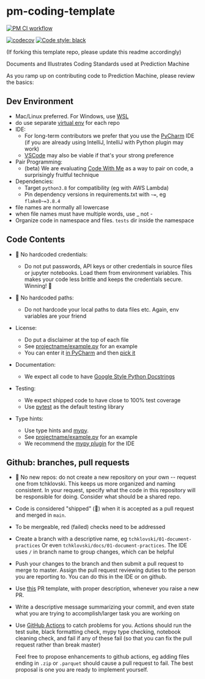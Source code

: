 # pm-coding-template
[![PM CI workflow](https://github.com/predictionmachine/pm-coding-template/actions/workflows/pm-gh-actions.yml/badge.svg)](https://github.com/predictionmachine/pm-coding-template/actions/workflows/pm-gh-actions.yml)
<!-- see https://app.codecov.io/gh/predictionmachine/pm-coding-template/settings/badge -->
[![codecov](https://codecov.io/gh/predictionmachine/pm-coding-template/branch/main/graph/badge.svg?token=W1bAJ3l546)](https://codecov.io/gh/predictionmachine/pm-coding-template)
[![Code style: black](https://img.shields.io/badge/code%20style-black-000000.svg)](https://github.com/psf/black)

(If forking this template repo, please update this readme accordingly)

Documents and Illustrates Coding Standards used at Prediction Machine

As you ramp up on contributing code to Prediction Machine, 
please review the basics:

## Dev Environment
* Mac/Linux preferred. For Windows, use [WSL](https://docs.microsoft.com/en-us/windows/wsl/install-win10)
* do use separate [virtual env](https://docs.python.org/3/library/venv.html) for each repo
* IDE:
  * For long-term contributors we prefer that you use the
  [PyCharm](https://www.jetbrains.com/pycharm/) IDE (if you are already
  using IntelliJ, IntelliJ with Python plugin may work)
  * [VSCode](https://code.visualstudio.com/) may also be viable if that's your strong preference
* Pair Programming:
  * (beta) We are evaluating [Code With Me](https://plugins.jetbrains.com/plugin/14896-code-with-me)
as a way to pair on code, a surprisingly fruitful technique
* Dependencies:
  * Target `python3.8` for compatibility (eg with AWS Lambda)
  * Pin dependency versions in requirements.txt with `~=`, eg `flake8~=3.8.4`
* file names are normally all lowercase
* when file names must have multiple words, use _ not -
* Organize code in namespace and files. `tests` dir inside the namespace

## Code Contents
* 🛑 No hardcoded credentials:
  * Do not put passwords, API keys or other credentials in source files or
  jupyter notebooks. Load them from environment variables. This makes your code
  less brittle and keeps the credentials secure. Winning! 🙌
* 🛑 No hardcoded paths:
  * Do not hardcode your local paths to data files etc. Again, env variables
  are your friend
* License:
  * Do put a disclaimer at the top of each file
   * See [projectname/example.py](projectname/example.py) for an example
   * You can enter it [in PyCharm](http://prntscr.com/1011gyr) and then [pick it](http://prntscr.com/1011fz5)

* Documentation:
  * We expect all code to have [Google Style Python Docstrings](https://sphinxcontrib-napoleon.readthedocs.io/en/latest/example_google.html#example-google)
* Testing:
  * We expect shipped code to have close to 100% test coverage
  * Use [pytest](https://docs.pytest.org/en/stable/) as the default testing library
* Type hints:
  * Use type hints and [mypy](https://mypy.readthedocs.io/en/stable/).
  * See [projectname/example.py](projectname/example.py) for an example
  * We recommend the [mypy plugin](https://plugins.jetbrains.com/plugin/11086-mypy) for the IDE


## Github: branches, pull requests
* 🛑 No new repos: do not create a new repository on your own -- request one from tchklovski.
  This keeps us more organized and naming consistent. In your request, specify what the code
  in this repository will be responsible for doing. Consider what should be a shared repo.
* Code is considered "shipped" (🎉) when it is accepted as a pull request and merged in `main`.
* To be mergeable, red (failed) checks need to be addressed
* Create a branch with a descriptive name, eg `tchklovski/01-document-practices`
  Or even `tchklovski/docs/01-document-practices`. The IDE uses `/` in branch
  name to group changes, which can be helpful
* Push your changes to the branch and then submit a pull request to merge to
  master. Assign the pull request reviewing duties to the person you are
  reporting to. You can do this in the IDE or on github.
* Use [this](.github/pull_request_template.md) PR template,
  with proper description, whenever you raise a new PR.
* Write a descriptive message summarizing your commit, and even state what
  you are trying to accomplish/larger task you are working on
* Use [GitHub Actions](https://docs.github.com/en/actions) to catch problems for
  you. Actions should run the test suite, black formatting check, mypy type
  checking, notebook cleaning check, and fail if any of these fail (so that you
  can fix the pull request rather than break master)
  
  Feel free to propose enhancements to github actions, eg adding files ending
  in `.zip` or `.parquet` should cause a pull request to fail. The best
  proposal is one you are ready to implement yourself.
